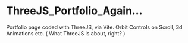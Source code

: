 # ThreeJS_Portfolio_Again...
Portfolio page coded with ThreeJS, via Vite. Orbit Controls on Scroll, 3d Animations etc. ( What ThreeJS is about, right? )
